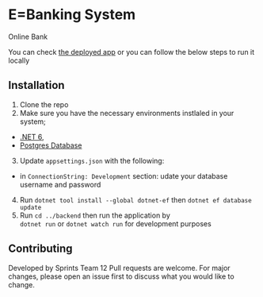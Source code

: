 # E=Banking System

Online Bank

You can check [the deployed app](https://ebankingsystem.herokuapp.com/)
or you can follow the below steps to run it locally

## Installation

1. Clone the repo
2. Make sure you have the necessary environments instlaled in your system;

- [.NET 6](https://dotnet.microsoft.com/en-us/download),
- [Postgres Database](https://www.postgresql.org/download/)

3. Update `appsettings.json` with the following:
- in `ConnectionString: Development` section: udate your database username and password
   
4. Run `dotnet tool install --global dotnet-ef` then `dotnet ef database update`
5. Run `cd ../backend`
   then run the application by\
   `dotnet run` or `dotnet watch run` for development purposes

## Contributing

Developed by Sprints Team 12
Pull requests are welcome. For major changes, please open an issue first to discuss what you would like to change.
